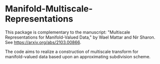 # Manifold-Multiscale-Representations

This package is complementary to the manuscript: 
"Multiscale Representations for Manifold-Valued Data," 
by Wael Mattar and Nir Sharon. See https://arxiv.org/abs/2103.00866.

The code aims to realize a construction of multiscale transform for manifold-valued data based upon an approximating subdivision scheme.
